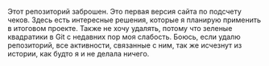 Этот репозиторий заброшен. Это первая версия сайта по подсчету чеков. Здесь есть интересные решения, которые я планирую применить в итоговом проекте. Также не хочу удалять, потому что зеленые квадратики в Git с недавних пор моя слабость. Боюсь, если удалю репозиторий, все активности, связанные с ним, так же исчезнут из истории, как будто я и не делала ничего. 
